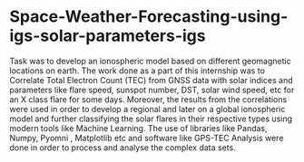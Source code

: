 # Space-Weather-Forecasting-using-igs-solar-parameters-igs
Task was to develop an ionospheric model based on different geomagnetic locations on earth. The work done as a part of this internship was to Correlate Total Electron Count (TEC) from GNSS data with solar indices and parameters like flare speed, sunspot number, DST, solar wind speed, etc for an X class flare for some days. Moreover, the results from the correlations were used in order to develop a regional and later on a global ionospheric model and further classifying the solar flares in their respective types using modern tools like Machine Learning. The use of libraries like Pandas, Numpy, Pyomni , Matplotlib etc and software like GPS-TEC Analysis were done in order to process and analyse the complex data sets.
